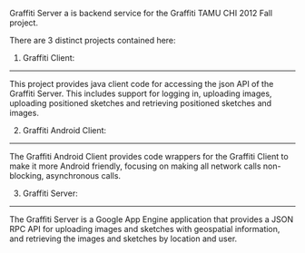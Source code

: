 
Graffiti Server a is backend service for the Graffiti TAMU CHI 2012 Fall project.

There are 3 distinct projects contained here:
1. Graffiti Client:
--------------
This project provides java client code for accessing the json API of the Graffiti Server. 
This includes support for logging in, uploading images, uploading positioned sketches and retrieving positioned sketches and images.

2. Graffiti Android Client:
--------------
The Graffiti Android Client provides code wrappers for the Graffiti Client to make it more Android friendly, focusing on making all network calls non-blocking, asynchronous calls.

3. Graffiti Server:
--------------
The Graffiti Server is a Google App Engine application that provides a JSON RPC API for uploading images and sketches with geospatial information, and retrieving the images and sketches by location and user.